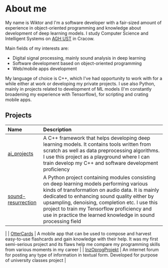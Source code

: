 # About me

My name is Wiktor and I'm a software developer with a fair-sized amount of experience in object-oriented programming and knowledge about development of deep learning models. I study Computer Science and Intelligent Systems on [AGH UST](https://www.agh.edu.pl/en/) in Cracow.

Main fields of my interests are:

- Digital signal processing, mainly sound analysis in deep learning
- Software development based on object-oriented programming
- Web/mobile apps development

My language of choice is C++, which I've had opportunity to work with for a while either at work or developing my private projects. I use also Python, mainly in projects related to development of ML models (I'm constantly broadening my experience with Tensorflow), for scripting and crating mobile apps.

## Projects

| Name            | Description                                                                                                                |
| :-------------- | :------------------------------------------------------------------------------------------------------------------------- |
| [ai_projects](https://github.com/WiktorProsowicz/ai_projects)|  A C++ framework that helps developing deep learning models. It contains tools written from scratch as well as data preprocessing algorithms. I use this project as a playground where I can train develop my C++ and software development proficiency                                                                                                                          |
| [sound-resurrection](https://github.com/WiktorProsowicz/sound-resurrection) | A Python project containing modules consisting on deep learning models performing various kinds of transformation on audio data. It is mainly dedicated to enhancing sound quality either by upsampling, denoising, completion etc. I use this project to train my Tensorflow proficiency and use in practice the learned knowledge in sound processing field 
 |
| [OtterCards](https://github.com/WiktorProsowicz/OtterCards)      | A mobile app that can be used to compose and harvest easy-to-use flashcards and gain knowledge with their help. It was my first semi-serious project and its flaws help me compare my programming skills from various moments in my career             |
| [InzOprogProjekt](https://github.com/WiktorProsowicz/inz-oprog-projekt) | An internet forum for posting any type of information in textual form. Developed for purpose of university classes project |

